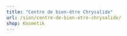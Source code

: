 ```yaml
---
title: "Centre de bien-être Chrysalide"
url: /sion/centre-de-bien-etre-chrysalide/
shop: Kosmetik
---
```

